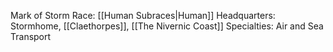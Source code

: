 Mark of Storm
Race: [[Human Subraces|Human]]
Headquarters: Stormhome, [[Claethorpes]], [[The Nivernic Coast]]
Specialties: Air and Sea Transport